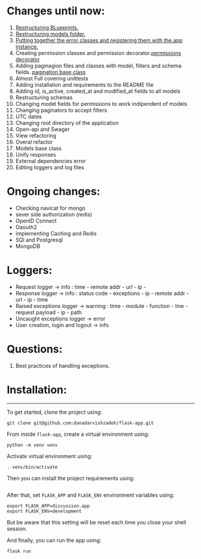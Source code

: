 Changes until now:
==================

1. [Restructuring BLueprints.](discussion/blueprints)
2. [Restructuring models folder.](discussion/models)
3. [Putting together the error classes and registering them with the app instance.](discussion/errors.py)
4. Creating permission classes and permission decorator.[permissions](discussion/permission,py) [decorator](discussion/utils.py)
5. Adding paginagion files and classes with model, filters and schema fields. [pagination base class](discussion/utils.py)
6. Almost Full covering unittests
7. Adding installation and requirements to the README file
8. Adding id, is\_active, created\_at and modified\_at fields to all models
9. Restructuring schemas
10. Changing model fields for permissions to work indipendent of models
11. Changing paginators to accept filters
12. UTC dates
13. Changing root directory of the application
14. Open-api and Swager
15. View refactoring
16. Overal refactor
17. Models base class
18. Unify responses
19. External dependencies error
20. Editing loggers and log files


Ongoing changes:
==================

- Checking navicat for mongo
- sever side authorization (redis)
- OpenID Connect
- Oaouth2
- implementing Caching and Redis
- SQl and Postgresql
- MongoDB


Loggers:
==================
- Request logger -> info : time - remote addr - url - ip - 
- Response logger -> info : status code - exceptions - ip - remote addr - url - ip - time
- Raised exceptions logger -> warning : time - module - function - line - request payload - ip - path
- Uncaught exceptions logger -> error
- User creation, login and logout -> info


Questions:
==================
1. Best practices of handling exceptions.


Installation:
==================
------------------

To get started, clone the project using:

```
git clone git@github.com:danadarvishzadeh/flask-app.git
```

From inside `flask-app`, create a virtual environment using:

```
python -m venv venv
```

Activate virtual environment using:

```
. venv/bin/activate
```

Then you can install the project requirements using:

```pip install -r requirements.txt
```

After that, set `FLASK_APP` and `FLASK_ENV` environment variables using:
```
export FLASK_APP=discussion.app
export FLASK_ENV=development
```

But be aware that this setting will be reset each time you close your shell session.

And finally, you can run the app using:

```
flask run
```